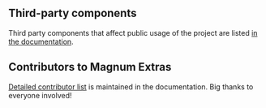 Third-party components
----------------------

Third party components that affect public usage of the project are listed
[in the documentation](https://doc.magnum.graphics/magnum/credits-third-party.html).

Contributors to Magnum Extras
-----------------------------

[Detailed contributor list](https://doc.magnum.graphics/magnum/credits-contributors.html#extras)
is maintained in the documentation. Big thanks to everyone involved!
